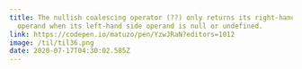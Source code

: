 ```yaml
---
title: The nullish coalescing operator (??) only returns its right-hand side
  operand when its left-hand side operand is null or undefined.
link: https://codepen.io/matuzo/pen/YzwJRaN?editors=1012
image: /til/til36.png
date: 2020-07-17T04:30:02.585Z
---
```

